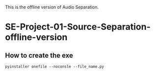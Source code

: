 This is the offline version of Audio Separation.

# SE-Project-01-Source-Separation-offline-version

## How to create the exe 
```
pyinstaller onefile --noconsle --file_name.py 
```
